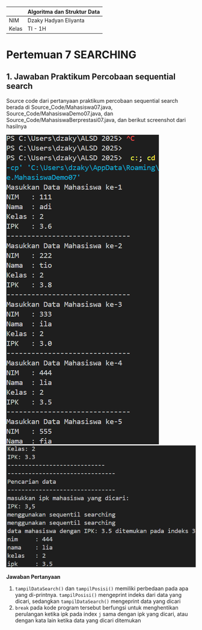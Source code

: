 | | Algoritma dan Struktur Data|
|--|--|
| NIM | Dzaky Hadyan Eliyanta |
| Kelas | TI - 1H |

# Pertemuan 7 SEARCHING

## 1. Jawaban Praktikum Percobaan sequential search

Source code dari pertanyaan praktikum percobaan sequential search berada di Source_Code/Mahasiswa07.java, Source_Code/MahasiswaDemo07.java, dan Source_Code/MahasiswaBerprestasi07.java, dan berikut screenshot dari hasilnya

![Screenshot](Assets/Screenshot%202025-04-08%20094917.png)
![Screenshot](Assets/Screenshot%202025-04-08%20102054.png)

**Jawaban Pertanyaan**

1. `tampilDataSearch()` dan `tampilPosisi()` memiliki perbedaan pada apa yang di-printnya. `tampilPosisi()` mengeprint indeks dari data yang dicari, sedangkan `tampilDataSearch()` mengeprint data yang dicari
2. `break` pada kode program tersebut berfungsi untuk menghentikan perulangan ketika ipk pada index `j` sama dengan ipk yang dicari, atau dengan kata lain ketika data yang dicari ditemukan

